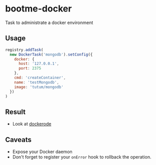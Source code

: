 # bootme-docker

Task to administrate a docker environment

## Usage

```js
registry.addTask(
  new DockerTask('mongodb').setConfig({
    docker: {
      host: '127.0.0.1',
      port: 2375
    },
    cmd: 'createContainer',
    name: 'testMongodb',
    image: 'tutum/mongodb'
  })
)
```

## Result

- Look at [dockerode](https://github.com/apocas/dockerode)

## Caveats

- Expose your Docker daemon
- Don't forget to register your `onError` hook to rollback the operation.
